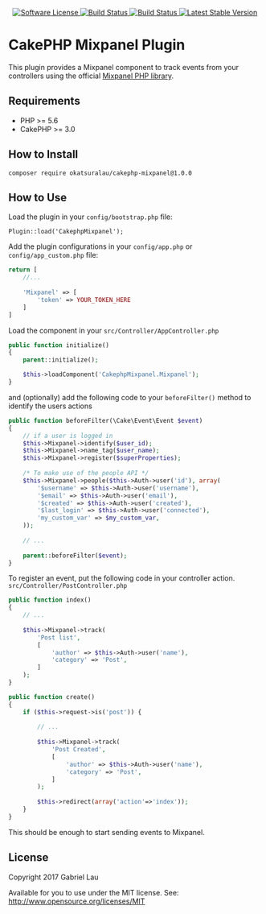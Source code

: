 <p align="center">
    <a href="LICENSE.txt" target="_blank">
        <img alt="Software License" src="https://img.shields.io/badge/license-MIT-brightgreen.svg?style=flat-square">
    </a>
    <a href="https://app.codeship.com/projects/220010" target="_blank">
        <img alt="Build Status" src="https://img.shields.io/codeship/b2c9f990-1c64-0135-200b-020110d102f0.svg?style=flat-square">
    </a>
    <a href="https://app.codeship.com/projects/220010" target="_blank">
        <img alt="Build Status" src="https://app.codeship.com/projects/47da23f0-1c84-0135-820b-56a4cb57cee4/status?branch=master&style=flat-square">
    </a>
    <a href="https://packagist.org/packages/okatsuralau/cakephp-mixpanel" target="_blank">
        <img alt="Latest Stable Version" src="https://img.shields.io/packagist/v/okatsuralau/cakephp-mixpanel.svg?style=flat-square&label=stable">
    </a>
</p>

CakePHP Mixpanel Plugin
=======================

This plugin provides a Mixpanel component to track events from your controllers using the official [Mixpanel PHP library](https://github.com/mixpanel/mixpanel-php).

Requirements
------------

- PHP >= 5.6
- CakePHP >= 3.0


How to Install
----------

```
composer require okatsuralau/cakephp-mixpanel@1.0.0
```

How to Use
----------

Load the plugin in your `config/bootstrap.php` file:
```
Plugin::load('CakephpMixpanel');
```

Add the plugin configurations in your `config/app.php` or `config/app_custom.php` file:

```php
return [
    //...
    
    'Mixpanel' => [
        'token' => YOUR_TOKEN_HERE
    ]
]
```

Load the component in your `src/Controller/AppController.php`

```php
public function initialize()
{
    parent::initialize();

    $this->loadComponent('CakephpMixpanel.Mixpanel');
}
```

and (optionally) add the following code to your `beforeFilter()` method to identify the users actions

```php
public function beforeFilter(\Cake\Event\Event $event)
{
    // if a user is logged in
    $this->Mixpanel->identify($user_id);
    $this->Mixpanel->name_tag($user_name);
    $this->Mixpanel->register($superProperties);
    
    /* To make use of the people API */
    $this->Mixpanel->people($this->Auth->user('id'), array(
        '$username' => $this->Auth->user('username'),
        '$email' => $this->Auth->user('email'),
        '$created' => $this->Auth->user('created'),
        '$last_login' => $this->Auth->user('connected'),
        'my_custom_var' => $my_custom_var,
    ));
    
    // ...
    
    parent::beforeFilter($event);
}
```

To register an event, put the following code in your controller action.
`src/Controller/PostController.php`

```php
public function index()
{
    // ...
    
    $this->Mixpanel->track(
        'Post list', 
        [
            'author' => $this->Auth->user('name'),
            'category' => 'Post',
        ]
    );
}

public function create()
{
    if ($this->request->is('post')) {
        
        // ...
        
        $this->Mixpanel->track(
            'Post Created', 
            [
                'author' => $this->Auth->user('name'),
                'category' => 'Post',
            ]
        );
        
        $this->redirect(array('action'=>'index'));
    }
}
```

This should be enough to start sending events to Mixpanel.

License
-------

Copyright 2017 Gabriel Lau

Available for you to use under the MIT license. See: http://www.opensource.org/licenses/MIT
